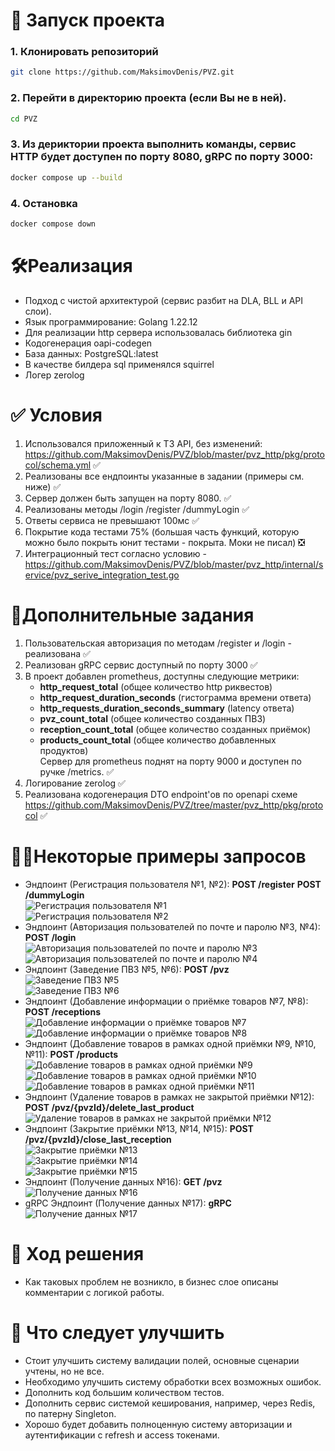 # 🚀 Запуск проекта

### 1. Клонировать репозиторий
```bash   
git clone https://github.com/MaksimovDenis/PVZ.git
```   
### 2. Перейти в директорию проекта (если Вы не в ней).  
```bash  
cd PVZ 
```  
### 3. Из дериктории проекта выполнить команды, сервис HTTP будет доступен по порту 8080, gRPC по порту 3000:  
```bash      
docker compose up --build 
```   

### 4. Остановка  
```bash      
docker compose down
```   
# 🛠Реализация  
- Подход с чистой архитектурой (сервис разбит на DLA, BLL и API слои).  
- Язык программирование: Golang 1.22.12  
- Для реализации http сервера использовалась библиотека gin  
- Кодогенерация oapi-codegen  
- База данных: PostgreSQL:latest
- В качестве билдера sql применялся squirrel 
- Логер zerolog   

# ✅ Условия  
1. Использовался приложенный к ТЗ API, без изменений: https://github.com/MaksimovDenis/PVZ/blob/master/pvz_http/pkg/protocol/schema.yml ✅    
2. Реализованы все ендпоинты указанные в задании (примеры см. ниже) ✅    
3. Сервер должен быть запущен на порту 8080. ✅   
4. Реализованы методы /login /register /dummyLogin ✅   
5. Ответы сервиса не превышают 100мс ✅   
6. Покрытие кода тестами 75% (большая часть функций, которую можно было покрыть юнит тестами - покрыта. Моки не писал) ❎
7. Интеграционный тест согласно условию - https://github.com/MaksimovDenis/PVZ/blob/master/pvz_http/internal/service/pvz_serive_integration_test.go   

# 🔧Дополнительные задания
1. Пользовательская авторизация по методам /register и /login - реализована ✅    
2. Реализован gRPC сервис доступный по порту 3000 ✅   
3. В проект добавлен prometheus, доступны следующие метрики:
    - **http_request_total** (общее количество http риквестов)   
    - **http_request_duration_seconds** (гистограмма времени ответа)    
    - **http_requests_duration_seconds_summary** (latency ответа)   
    - **pvz_count_total** (общее количество созданных ПВЗ)   
    - **reception_count_total** (общее количество созданных приёмок)   
    - **products_count_total**  (общее количество добавленных продуктов)   
 Сервер для prometheus поднят на порту 9000 и доступен по ручке /metrics. ✅   
 4. Логирование zerolog ✅   
 5. Реализована кодогенерация DTO endpoint'ов по openapi схеме https://github.com/MaksimovDenis/PVZ/tree/master/pvz_http/pkg/protocol ✅   

# 🧑‍💻Некоторые примеры запросов 
 - Эндпоинт (Регистрация пользователя №1, №2): **POST /register** **POST /dummyLogin**  
   ![Регистрация пользователя №1](images/1.png)  
   ![Регистрация пользователя №2](images/2.png)  
 - Эндпоинт (Авторизация пользователей по почте и паролю №3, №4): **POST /login**  
   ![Авторизация пользователей по почте и паролю №3](images/3.png)  
   ![Авторизация пользователей по почте и паролю №4](images/4.png)  
 - Эндпоинт (Заведение ПВЗ №5, №6): **POST /pvz**  
   ![Заведение ПВЗ №5](images/5.png)  
   ![Заведение ПВЗ №6](images/6.png) 
 - Эндпоинт (Добавление информации о приёмке товаров №7, №8): **POST /receptions**  
   ![Добавление информации о приёмке товаров №7](images/7.png)  
   ![Добавление информации о приёмке товаров №8](images/8.png)  
 - Эндпоинт (Добавление товаров в рамках одной приёмки №9, №10, №11): **POST /products**  
   ![Добавление товаров в рамках одной приёмки №9](images/9.png)  
   ![Добавление товаров в рамках одной приёмки №10](images/10.png) 
   ![Добавление товаров в рамках одной приёмки №11](images/11.png) 
 - Эндпоинт (Удаление товаров в рамках не закрытой приёмки №12): **POST /pvz/{pvzId}/delete_last_product**  
   ![Удаление товаров в рамках не закрытой приёмки №12](images/12.png)  
 - Эндпоинт (Закрытие приёмки №13, №14, №15): **POST /pvz/{pvzId}/close_last_reception**  
   ![Закрытие приёмки №13](images/13.png)  
   ![Закрытие приёмки №14](images/14.png)  
   ![Закрытие приёмки №15](images/15.png)  
 - Эндпоинт (Получение данных №16): **GET /pvz**  
   ![Получение данных №16](images/16.png)  
 - gRPC Эндпоинт (Получение данных №17): **gRPC**  
   ![Получение данных №17](images/17.png)  

 # 🚧 Ход решения
 - Как таковых проблем не возникло, в бизнес слое описаны комментарии с логикой работы.   

 # 🚧 Что следует улучшить  
- Стоит улучшить систему валидации полей, основные сценарии учтены, но не все.  
- Необходимо улучшить систему обработки всех возможных ошибок.  
- Дополнить код большим количеством тестов.  
- Дополнить сервис системой кеширования, например, через Redis, по патерну Singleton.
- Хорошо будет добавить полноценную систему авторизации и аутентификации с refresh и access токенами.  